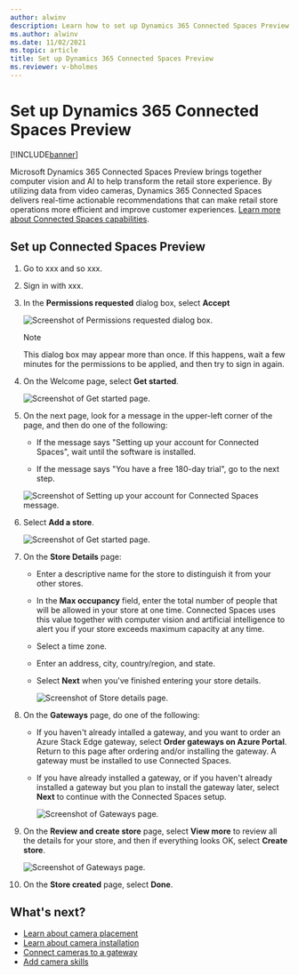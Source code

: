 ```yaml
---
author: alwinv
description: Learn how to set up Dynamics 365 Connected Spaces Preview
ms.author: alwinv
ms.date: 11/02/2021
ms.topic: article
title: Set up Dynamics 365 Connected Spaces Preview
ms.reviewer: v-bholmes
---
```


# Set up Dynamics 365 Connected Spaces Preview

[!INCLUDE[banner](includes/banner.md)]

Microsoft Dynamics 365 Connected Spaces Preview brings together computer vision and AI to help transform the retail store experience. By utilizing data from video cameras, Dynamics 365 Connected Spaces delivers real-time actionable recommendations that can make retail store operations more efficient and improve customer experiences. [Learn more about Connected Spaces capabilities](index.md).

## Set up Connected Spaces Preview

1. Go to xxx and so xxx.

2. Sign in with xxx.

2. In the **Permissions requested** dialog box, select **Accept**

    ![Screenshot of Permissions requested dialog box.](media/setup-permissions-requested.jpg "Screenshot of Permissions requested dialog box")
    
    > [!NOTE]
    > This dialog box may appear more than once. If this happens, wait a few minutes for the permissions to be applied, and then try to sign in again.

2. On the Welcome page, select **Get started**.

   ![Screenshot of Get started page.](media/setup-get-started.jpg "Screenshot of Get started page")

3. On the next page, look for a message in the upper-left corner of the page, and then do one of the following:

    - If the message says "Setting up your account for Connected Spaces", wait until the software is installed.

    - If the message says "You have a free 180-day trial", go to the next step. 

     ![Screenshot of Setting up your account for Connected Spaces message.](media/setup-installing-message.jpg "Screenshot of Setting up your account for Connected Spaces message")
  
4. Select **Add a store**.

   ![Screenshot of Get started page.](media/setup-add-store.jpg "Screenshot of Get started page")

5. On the **Store Details** page:

    - Enter a descriptive name for the store to distinguish it from your other stores.

    - In the **Max occupancy** field, enter the total number of people that will be allowed in your store at one time. Connected Spaces uses this value together with computer vision and artificial intelligence to alert you if your store exceeds maximum capacity at any time.

    - Select a time zone.

    - Enter an address, city, country/region, and state.
    
    - Select **Next** when you've finished entering your store details.

      ![Screenshot of Store details page.](media/setup-store-details.jpg "Screenshot of Store details page")
   
6. On the **Gateways** page, do one of the following:

    - If you haven't already intalled a gateway, and you want to order an Azure Stack Edge gateway, select **Order gateways on Azure Portal**. Return to this page after ordering and/or installing the gateway. A gateway must be installed to use Connected Spaces.  
    - If you have already installed a gateway, or if you haven't already installed a gateway but you plan to install the gateway later, select **Next** to continue with the Connected Spaces setup.

        ![Screenshot of Gateways page.](media/setup-gateways.jpg "Screenshot of Gateways page")
        
7. On the **Review and create store** page, select **View more** to review all the details for your store, and then if everything looks OK, select **Create store**.

    ![Screenshot of Gateways page.](media/setup-review.jpg "Screenshot of Gateways page")
    
8. On the **Store created** page, select **Done**.

## What's next?

- [Learn about camera placement](camera-placement-checklist.md)
- [Learn about camera installation](install-cameras.md)
- [Connect cameras to a gateway](cameras-connect.md)
- [Add camera skills](cameras-add-skills.md)
